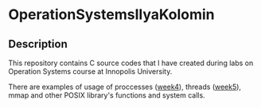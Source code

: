 # OperationSystemsIlyaKolomin
## Description
This repository contains C source codes that I have created during labs on Operation Systems course at Innopolis University.

There are examples of usage of proccesses ([week4](https://github.com/Ilya-Kolomin/OperationSystemsIlyaKolomin/tree/master/week4)), threads ([week5](https://github.com/Ilya-Kolomin/OperationSystemsIlyaKolomin/tree/master/week5)), mmap and other POSIX library's functions and system calls.
